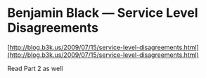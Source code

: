 <!--
id: 4826547230
link: http://tumblr.atmos.org/post/4826547230/benjamin-black-service-level-disagreements
slug: benjamin-black-service-level-disagreements
date: Thu Apr 21 2011 20:46:18 GMT-0700 (PDT)
publish: 2011-04-021
tags: 
title: Benjamin Black — Service Level Disagreements
-->


Benjamin Black — Service Level Disagreements
============================================

[http://blog.b3k.us/2009/07/15/service-level-disagreements.html](http://blog.b3k.us/2009/07/15/service-level-disagreements.html)

Read Part 2 as well

